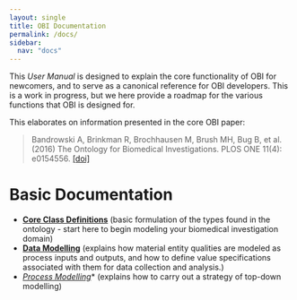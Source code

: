 ```yaml
---
layout: single
title: OBI Documentation
permalink: /docs/
sidebar:
  nav: "docs"
---
```

This *User Manual* is designed to explain the core functionality of OBI for newcomers, and to serve as a canonical reference for OBI developers. This is a work in progress, but we here provide a roadmap for the various functions that OBI is designed for. 

This elaborates on information presented in the core OBI paper: 

> Bandrowski A, Brinkman R, Brochhausen M, Brush MH, Bug B, et al. (2016) The Ontology for Biomedical Investigations. PLOS ONE 11(4): e0154556. [\[doi\]](https://doi.org/10.1371/journal.pone.0154556)

# Basic Documentation

* **[Core Class Definitions](/docs/core-classes/)** (basic formulation of the types found in the ontology - start here to begin modeling your biomedical investigation domain)
* **[Data Modelling](/docs/data-intro/)** (explains how material entity qualities are modeled as process inputs and outputs, and how to define value specifications associated with them for data collection and analysis.)
* *[Process Modelling](/docs/process-intro/)** (explains how to carry out a strategy of top-down modelling)
<!-- 
* **Extended Class Definitions** (working models for specific subdomains and specializations of OBI beyond the core classes) 
* **Example Use Cases** (how we describe specific use cases with OBI) 
* **Implementation and Development Notes** (how we develop, extend and implement the ontology)
* **Community** (Description of the OBI development community. Who were are and what our goals are for this work)
-->
